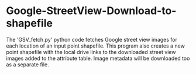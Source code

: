 # Google-StreetView-Download-to-shapefile
The 'GSV_fetch.py' python code fetches Google street view images for each location of an input point shapefile. This program also creates a new point shapefile with the local drive links to the downloaded street view images added to the attribute table. Image metadata will be downloaded too as a separate file.

